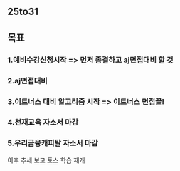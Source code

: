 ## 25to31

## 목표

### 1.예비수강신청시작 => 먼저 종결하고 aj면접대비 할 것
### 2.aj면접대비
### 3.이트너스 대비 알고리즘 시작 => 이트너스 면접끝!
### 4.천재교육 자소서 마감
### 5.우리금융캐피탈 자소서 마감
이후 추세 보고 토스 학습 재개


